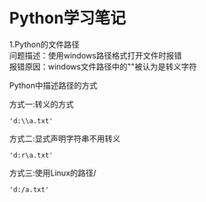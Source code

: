 # Python学习笔记
1.Python的文件路径  
问题描述：使用windows路径格式打开文件时报错  
报错原因：windows文件路径中的"\"被认为是转义字符  

Python中描述路径的方式  

方式一:转义的方式

`'d:\\a.txt'`

方式二:显式声明字符串不用转义

`'d:r\a.txt'`

方式三:使用Linux的路径/

`'d:/a.txt'`
